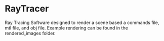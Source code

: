 # RayTracer
Ray Tracing Software designed to render a scene based a commands file, mtl file, and obj file.
Example rendering can be found in the rendered_images folder.
